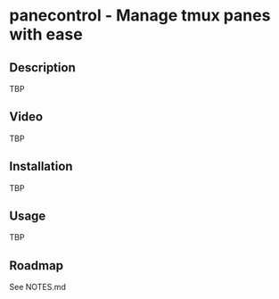 # panecontrol - Manage tmux panes with ease

## Description

TBP

## Video

TBP

## Installation 

TBP 

## Usage 

TBP

## Roadmap

See NOTES.md
